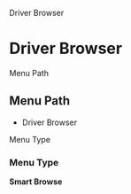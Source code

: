 
Driver Browser
# Driver Browser



Menu Path
## Menu Path



- Driver Browser

Menu Type
### Menu Type

**Smart Browse**

